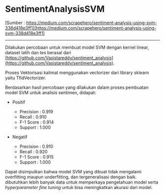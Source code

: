 # SentimentAnalysisSVM
[Sumber : https://medium.com/scrapehero/sentiment-analysis-using-svm-338d418e3ff1](https://medium.com/scrapehero/sentiment-analysis-using-svm-338d418e3ff1)

---

Dilakukan percobaan untuk membuat model SVM dengan kernel linear, dataset latih dan tes berasal dari [https://github.com/Vasistareddy/sentiment_analysis](https://github.com/Vasistareddy/sentiment_analysis).

Proses Vektorisasi kalimat menggunakan vectorizer dari library sklearn yaitu TfidVectorizer.

Berdasarkan hasil percobaan yang dilakukan dalam proses pembuatan model SVM untuk analisis sentimen, didapat:

- Positif
  - Precision   :  0.919
  - Recall      :  0.910
  - F-1 Score   :  0.914
  - Support     :  1.000

- Negatif
  - Precision   :  0.910
  - Recall      :  0.920
  - F-1 Score   :  0.915
  - Support     :  1.000


Dapat disimpulkan bahwa model SVM yang dibuat tidak mengalami overfitting maupun underfitting, dan tergeneralisasi dengan baik.
dibutuhkan lebih banyak data untuk memperkaya pengetahuan model serta *hyperparameter fine tuning* untuk bisa meningkatkan akurasi dari model.
